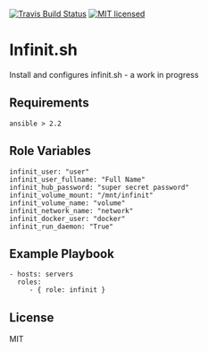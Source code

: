 [![Travis Build Status](https://travis-ci.org/hutchic/ansible-infinit.sh.svg?branch=master)](https://travis-ci.org/hutchic/ansible-infinit.sh)
[![MIT licensed](https://img.shields.io/badge/license-MIT-blue.svg)](./LICENSE)


Infinit.sh
=========

Install and configures infinit.sh - a work in progress

Requirements
------------

`ansible > 2.2`

Role Variables
--------------

```
infinit_user: "user"
infinit_user_fullname: "Full Name"
infinit_hub_password: "super secret password"
infinit_volume_mount: "/mnt/infinit"
infinit_volume_name: "volume"
infinit_network_name: "network"
infinit_docker_user: "docker"
infinit_run_daemon: "True"
```

Example Playbook
----------------

    - hosts: servers
      roles:
         - { role: infinit }

License
-------

MIT
